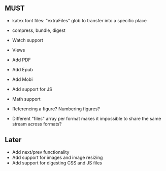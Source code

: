 ## MUST

- katex font files: "extraFiles" glob to transfer into a specific place
- compress, bundle, digest

- Watch support
- Views
- Add PDF
- Add Epub
- Add Mobi
- Add support for JS
- Math support
- Referencing a figure? Numbering figures?
- Different "files" array per format makes it impossible to share the same stream across formats?

## Later

- Add next/prev functionality
- Add support for images and image resizing
- Add support for digesting CSS and JS files
